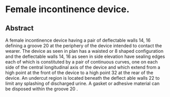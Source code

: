 # Female incontinence device.

## Abstract
A female incontinence device having a pair of deflectable walls 14, 16 defining a groove 20 at the periphery of the device intended to contact the wearer. The device as seen in plan has a waisted or 8 shaped configuration and the deflectable walls 14, 16 as seen in side elevation have sealing edges each of which is constituted by a pair of continuous curves, one on each side of the central longitudinal axis of the device and which extend from a high point at the front of the device to a high point 32 at the rear of the device. An undercut region is located beneath the deflect able walls 22 to limit any splashing of discharged urine. A gasket or adhesive material can be disposed within the groove 20 .